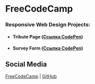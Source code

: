 # FreeCodeCamp

### Responsive Web Design Projects:

* #### Tribute Page ([Ссылка CodePen](https://codepen.io/andrewter/full/NWKeMZW))
* #### Survey Form ([Ссылка CodePen](https://codepen.io/andrewter/full/JjPxEwo))



## Social Media
[FreeCodeCamp](https://www.freecodecamp.org/portfolio/andrey-terehin) | [GitHub](https://github.com/AndrewTer)

